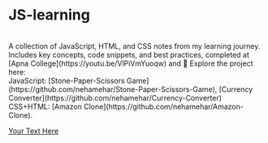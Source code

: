 # JS-learning
<br>
A collection of JavaScript, HTML, and CSS notes from my learning journey. Includes key concepts, code snippets, and best practices, completed at [Apna College](https://youtu.be/VlPiVmYuoqw) and 🚀 Explore the project here: 
<br>
JavaScript: [Stone-Paper-Scissors Game](https://github.com/nehamehar/Stone-Paper-Scissors-Game), [Currency Converter](https://github.com/nehamehar/Currency-Converter)
<br>
CSS+HTML: [Amazon Clone](https://github.com/nehamehar/Amazon-Clone).

 [Your Text Here](https://www.example.com)
